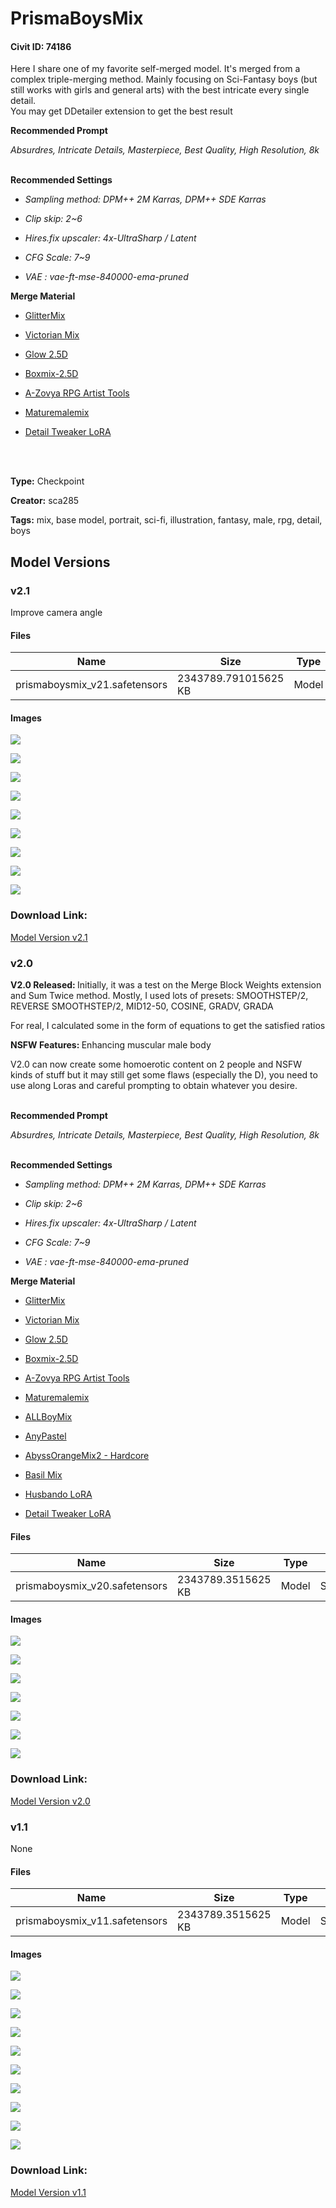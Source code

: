 # PrismaBoysMix

#### Civit ID: 74186

<p>Here I share one of my favorite self-merged model. It's merged from a complex triple-merging method. Mainly focusing on Sci-Fantasy boys (but still works with girls and general arts) with the best intricate every single detail. <br />You may get DDetailer extension to get the best result<br /></p><p><strong>Recommended Prompt</strong></p><p><em>Absurdres, Intricate Details, Masterpiece, Best Quality, High Resolution, 8k</em></p><p><br /><strong>Recommended Settings</strong></p><ul><li><p><em>Sampling method: DPM++ 2M Karras, DPM++ SDE Karras</em></p></li><li><p><em>Clip skip: 2~6</em></p></li><li><p><em>Hires.fix upscaler: 4x-UltraSharp / Latent</em></p></li><li><p><em>CFG Scale: 7~9</em></p></li><li><p><em>VAE : vae-ft-mse-840000-ema-pruned</em></p></li></ul><p></p><p><strong>Merge Material</strong></p><ul><li><p><a target="_blank" rel="ugc" href="https://civitai.com/models/64633/glittermix">GlitterMix</a></p></li><li><p><a target="_blank" rel="ugc" href="https://civitai.com/models/63837/victorian-mix">Victorian Mix</a></p></li><li><p><a target="_blank" rel="ugc" href="https://civitai.com/models/62520/glow-25d">Glow 2.5D</a></p></li><li><p><a target="_blank" rel="ugc" href="https://civitai.com/models/44036/boxmix-25dmale-enhancement">Boxmix-2.5D</a></p></li><li><p><a target="_blank" rel="ugc" href="https://civitai.com/models/8124/a-zovya-rpg-artist-tools">A-Zovya RPG Artist Tools</a></p></li><li><p><a target="_blank" rel="ugc" href="https://civitai.com/models/50882/maturemalemix">Maturemalemix</a></p></li><li><p><a target="_blank" rel="ugc" href="https://civitai.com/models/58390/detail-tweaker-lora-lora">Detail Tweaker LoRA</a></p><p><strong><br /></strong><br /></p></li></ul>

**Type:** Checkpoint

**Creator:** sca285

**Tags:** mix, base model, portrait, sci-fi, illustration, fantasy, male, rpg, detail, boys

## Model Versions

### v2.1

<p>Improve camera angle</p>

#### Files

| Name | Size | Type | Format | Download Url | AutoV1 | AutoV2 | SHA256 | CRC32 | BLAKE3 |
| --- | --- | --- | --- | --- | --- | --- | --- | --- | --- |
| prismaboysmix_v21.safetensors | 2343789.791015625 KB | Model | SafeTensor | https://civitai.com/api/download/models/90159 | CE4876DE | 7D281A050E | 7D281A050E15C839113FD25E85430BE3E4ED5547AD6C586F51CFB216FF88D3A3 | 6B51BA8A | 2AA5C4E718113EB0379BA757032F60269F794DDA69D067742784D08A0E95EEF9 |

#### Images

<p><img src="https://image.civitai.com/xG1nkqKTMzGDvpLrqFT7WA/2c1131d8-4e69-4e2a-ac30-30ceca155dc2/width=450/1045724.jpeg" /></p>

<p><img src="https://image.civitai.com/xG1nkqKTMzGDvpLrqFT7WA/c816f637-8f86-48ba-9f98-838338c0aed0/width=450/1045752.jpeg" /></p>

<p><img src="https://image.civitai.com/xG1nkqKTMzGDvpLrqFT7WA/f87ae50a-30da-4236-8f78-22bd9de04d64/width=450/1045726.jpeg" /></p>

<p><img src="https://image.civitai.com/xG1nkqKTMzGDvpLrqFT7WA/984a0b9c-0235-44cc-840b-5d6e943da6a0/width=450/1045727.jpeg" /></p>

<p><img src="https://image.civitai.com/xG1nkqKTMzGDvpLrqFT7WA/83bb8492-e778-4537-98ea-3878e4fa7cd5/width=450/1045732.jpeg" /></p>

<p><img src="https://image.civitai.com/xG1nkqKTMzGDvpLrqFT7WA/166c5c4c-fb9d-4456-9b16-f0c4cac070f9/width=450/1045728.jpeg" /></p>

<p><img src="https://image.civitai.com/xG1nkqKTMzGDvpLrqFT7WA/bae775fd-edff-4056-a0a0-5f2870bced63/width=450/1045725.jpeg" /></p>

<p><img src="https://image.civitai.com/xG1nkqKTMzGDvpLrqFT7WA/95fcce84-3fa7-4cee-8ce6-2c76a58918c9/width=450/1045764.jpeg" /></p>

<p><img src="https://image.civitai.com/xG1nkqKTMzGDvpLrqFT7WA/b36b1f0d-749b-41fc-834b-51f067b6f75f/width=450/1045779.jpeg" /></p>

### Download Link:

[Model Version v2.1](https://civitai.com/api/download/models/90159)

### v2.0

<p><strong>V2.0 Released: </strong>Initially, it was a test on the Merge Block Weights extension and Sum Twice method. Mostly, I used lots of presets: SMOOTHSTEP/2, REVERSE SMOOTHSTEP/2, MID12-50, COSINE, GRADV, GRADA</p><p>For real, I calculated some in the form of equations to get the satisfied ratios<br /> </p><p><strong>NSFW Features: </strong>Enhancing muscular male body</p><p>V2.0 can now create some homoerotic content on 2 people and NSFW kinds of stuff but it may still get some flaws (especially the D), you need to use along Loras and careful prompting to obtain whatever you desire.</p><p><br /><strong>Recommended Prompt</strong></p><p><em>Absurdres, Intricate Details, Masterpiece, Best Quality, High Resolution, 8k</em></p><p><br /><strong>Recommended Settings</strong></p><ul><li><p><em>Sampling method: DPM++ 2M Karras, DPM++ SDE Karras</em></p></li><li><p><em>Clip skip: 2~6</em></p></li><li><p><em>Hires.fix upscaler: 4x-UltraSharp / Latent</em></p></li><li><p><em>CFG Scale: 7~9</em></p></li><li><p><em>VAE : vae-ft-mse-840000-ema-pruned</em></p></li></ul><p><strong>Merge Material</strong></p><ul><li><p><a target="_blank" rel="ugc" href="https://civitai.com/models/64633/glittermix">GlitterMix</a></p></li><li><p><a target="_blank" rel="ugc" href="https://civitai.com/models/63837/victorian-mix">Victorian Mix</a></p></li><li><p><a target="_blank" rel="ugc" href="https://civitai.com/models/62520/glow-25d">Glow 2.5D</a></p></li><li><p><a target="_blank" rel="ugc" href="https://civitai.com/models/44036/boxmix-25dmale-enhancement">Boxmix-2.5D</a></p></li><li><p><a target="_blank" rel="ugc" href="https://civitai.com/models/8124/a-zovya-rpg-artist-tools">A-Zovya RPG Artist Tools</a></p></li><li><p><a target="_blank" rel="ugc" href="https://civitai.com/models/50882/maturemalemix">Maturemalemix</a></p></li><li><p><a rel="ugc" href="https://civitai.com/models/44430?modelVersionId=67744">ALLBoyMix</a></p></li><li><p><a rel="ugc" href="https://civitai.com/models/15024/anypastel-anything-v45-pastel-mix">AnyPastel</a></p></li><li><p><a rel="ugc" href="https://civitai.com/models/4451/abyssorangemix2-hardcore">AbyssOrangeMix2 - Hardcore</a></p></li><li><p><a rel="ugc" href="https://huggingface.co/nuigurumi/basil_mix/tree/main">Basil Mix</a></p></li><li><p><a rel="ugc" href="https://civitai.com/models/7735/husbando-lora">Husbando LoRA</a></p></li><li><p><a target="_blank" rel="ugc" href="https://civitai.com/models/58390/detail-tweaker-lora-lora">Detail Tweaker LoRA</a></p></li></ul>

#### Files

| Name | Size | Type | Format | Download Url | AutoV1 | AutoV2 | SHA256 | CRC32 | BLAKE3 |
| --- | --- | --- | --- | --- | --- | --- | --- | --- | --- |
| prismaboysmix_v20.safetensors | 2343789.3515625 KB | Model | SafeTensor | https://civitai.com/api/download/models/86335 | 0A2A6D9A | 648C617806 | 648C61780697E89CB4FF9D8C0BBD24D3703B63418D9DF4CDA5FC554CB335DF5A | 99360386 | 9C915CE79733A41B7C2612FB5036733BB66E22EAD12CF4A44E1891DBD39DD46F |

#### Images

<p><img src="https://image.civitai.com/xG1nkqKTMzGDvpLrqFT7WA/ae2ced0a-650e-4f6d-8495-14c8f71169f1/width=450/982044.jpeg" /></p>

<p><img src="https://image.civitai.com/xG1nkqKTMzGDvpLrqFT7WA/d1ed96c4-3054-4055-ac88-4506ab8e6996/width=450/982045.jpeg" /></p>

<p><img src="https://image.civitai.com/xG1nkqKTMzGDvpLrqFT7WA/5269ef7a-e4ac-4386-985d-37d5ab634333/width=450/982057.jpeg" /></p>

<p><img src="https://image.civitai.com/xG1nkqKTMzGDvpLrqFT7WA/061e002a-8ec6-457c-9c63-a3e5d75514aa/width=450/982059.jpeg" /></p>

<p><img src="https://image.civitai.com/xG1nkqKTMzGDvpLrqFT7WA/f1bcac22-cdf0-4c6a-8694-b4050b85e9e8/width=450/982080.jpeg" /></p>

<p><img src="https://image.civitai.com/xG1nkqKTMzGDvpLrqFT7WA/90de8ffd-6f8f-4169-adfe-1e16971e0f64/width=450/982125.jpeg" /></p>

<p><img src="https://image.civitai.com/xG1nkqKTMzGDvpLrqFT7WA/7b1148ea-3b1a-4d8e-ad38-49762e5db094/width=450/982129.jpeg" /></p>

### Download Link:

[Model Version v2.0](https://civitai.com/api/download/models/86335)

### v1.1

None

#### Files

| Name | Size | Type | Format | Download Url | AutoV1 | AutoV2 | SHA256 | CRC32 | BLAKE3 |
| --- | --- | --- | --- | --- | --- | --- | --- | --- | --- |
| prismaboysmix_v11.safetensors | 2343789.3515625 KB | Model | SafeTensor | https://civitai.com/api/download/models/78918 | AACAF1DF | E48B7B99F8 | E48B7B99F8A7647D04683C2DA50CD5BFDAD8975F6E5BBC61ED9B4EC85165F19E | 19302CAA | 694B7B30533058196EC61F44E2D27772C0F8666FB26CAFED3255A760E231CCD6 |

#### Images

<p><img src="https://image.civitai.com/xG1nkqKTMzGDvpLrqFT7WA/d2bedb23-6f0f-470c-ba0d-bce89074a3b8/width=450/884586.jpeg" /></p>

<p><img src="https://image.civitai.com/xG1nkqKTMzGDvpLrqFT7WA/8577bbb4-1912-4ee0-8b61-fa9194233a0c/width=450/884588.jpeg" /></p>

<p><img src="https://image.civitai.com/xG1nkqKTMzGDvpLrqFT7WA/5b3dae47-ab2c-44c4-94cd-a346bd5e6acb/width=450/884591.jpeg" /></p>

<p><img src="https://image.civitai.com/xG1nkqKTMzGDvpLrqFT7WA/cfc9145a-5f08-4827-a1ef-6027f29c09e8/width=450/884602.jpeg" /></p>

<p><img src="https://image.civitai.com/xG1nkqKTMzGDvpLrqFT7WA/f3298375-fbdb-4df3-8388-feebfd2440a6/width=450/884604.jpeg" /></p>

<p><img src="https://image.civitai.com/xG1nkqKTMzGDvpLrqFT7WA/4c568a8b-3b73-473c-9821-ecf3896ca5c4/width=450/884605.jpeg" /></p>

<p><img src="https://image.civitai.com/xG1nkqKTMzGDvpLrqFT7WA/968ad325-13e5-43af-a532-dbaaff7f64d2/width=450/884606.jpeg" /></p>

<p><img src="https://image.civitai.com/xG1nkqKTMzGDvpLrqFT7WA/ee256fbc-9afc-45c9-bdf3-35c0ff1cee6a/width=450/884612.jpeg" /></p>

<p><img src="https://image.civitai.com/xG1nkqKTMzGDvpLrqFT7WA/c29f6157-f024-48ef-bbca-0433f1372cf5/width=450/884613.jpeg" /></p>

<p><img src="https://image.civitai.com/xG1nkqKTMzGDvpLrqFT7WA/e2a514cc-25b8-412a-b88a-7b1896bd35da/width=450/884614.jpeg" /></p>

### Download Link:

[Model Version v1.1](https://civitai.com/api/download/models/78918)

